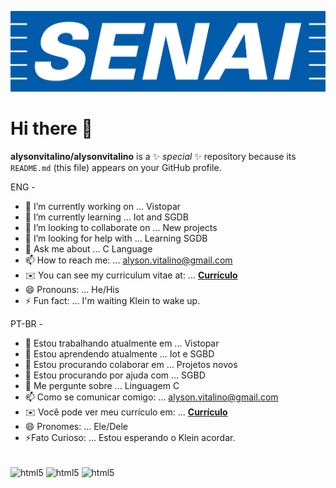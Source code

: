 ![logo](https://github.com/alysonvitalino/alysonvitalino/blob/main/senai-logo-3.png)

# Hi there 👋


**alysonvitalino/alysonvitalino** is a ✨ _special_ ✨ repository because its `README.md` (this file) appears on your GitHub profile.

ENG -


- 🔭 I’m currently working on ... Vistopar
- 🌱 I’m currently learning ... Iot and SGDB
- 👯 I’m looking to collaborate on ... New projects
- 🤔 I’m looking for help with ... Learning SGDB
- 💬 Ask me about ... C Language
- 📫 How to reach me: ... alyson.vitalino@gmail.com
- ✉️ You can see my curriculum vitae at: ... <a href="https://github.com/alysonvitalino/alysonvitalino/blob/main/Curriculo%20Alyson%20Hian%20Clausen%20Vitalino.pdf" class="nav-link">**Currículo**</a>
- 😄 Pronouns: ... He/His
- ⚡ Fun fact: ... I'm waiting Klein to wake up.

PT-BR -

- 🔭 Estou trabalhando atualmente em ... Vistopar
- 🌱 Estou aprendendo atualmente ... Iot e SGBD
- 👯 Estou procurando colaborar em ... Projetos novos
- 🤔 Estou procurando por ajuda com ... SGBD
- 💬 Me pergunte sobre ... Linguagem C
- 📫 Como se comunicar comigo: ... alyson.vitalino@gmail.com
- ✉️ Você pode ver meu currículo em: ... <a href="https://github.com/alysonvitalino/alysonvitalino/blob/main/Curriculo%20Alyson%20Hian%20Clausen%20Vitalino.pdf" class="nav-link">**Currículo**</a>
- 😄 Pronomes: ... Ele/Dele
- ⚡Fato Curioso: ... Estou esperando o Klein acordar.


<div style ="display: inline-block"><br/>
 <img align="center" alt="html5" src="https://img.shields.io/badge/Scala-DC322F?style=for-the-badge&logo=scala&logoColor=white; />
 <img align="center" alt="html5" src="https://img.shields.io/badge/Lua-2C2D72?style=for-the-badge&logo=lua&logoColor=white"; />
 <img align="center" alt="html5" src="https://img.shields.io/badge/Angular-DD0031?style=for-the-badge&logo=angular&logoColor=white"; />
 <img align="center" alt="html5" src="https://img.shields.io/badge/Django-092E20?style=for-the-badge&logo=django&logoColor=white"; />
</div>


